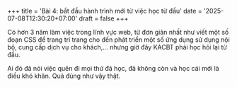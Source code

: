 +++
title = 'Bài 4: bắt đầu hành trình mới từ việc học từ đầu'
date = '2025-07-08T12:30:20+07:00'
draft = false
+++

Có hơn 3 năm làm việc trong lĩnh vực web, từ đơn giản nhất như viết một số đoạn CSS để trang trí trang cho đến phát triển một số ứng dụng sử dụng nội bộ, cung cấp dịch vụ cho khách,... nhưng giờ đây KACBT phải học hỏi lại từ đầu.

Ai đó đã nói việc quên đi mọi thứ đã học, đã không còn và học cái mới là điều khó khăn. Quả đúng như vậy thật.


